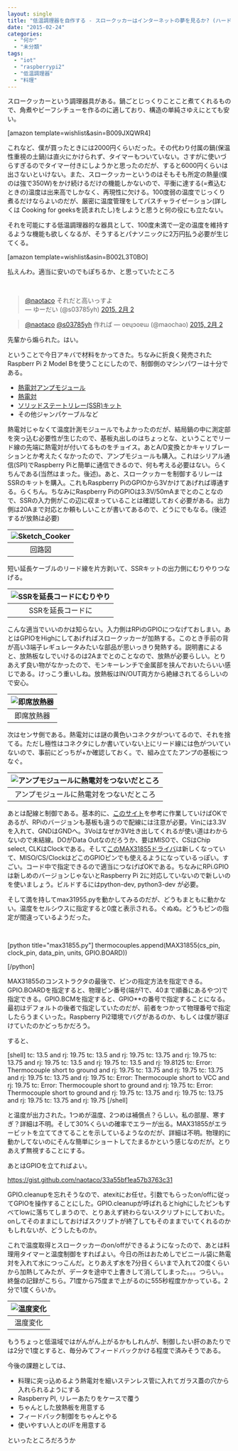 ```yaml
---
layout: single
title: "低温調理器を自作する - スロークッカーはインターネットの夢を見るか? (ハードウェア編)"
date: "2015-02-24"
categories: 
  - "何か"
  - "未分類"
tags: 
  - "iot"
  - "raspberrypi2"
  - "低温調理器"
  - "料理"
---
```


スロークッカーという調理器具がある。鍋ごとじっくりことこと煮てくれるもので、角煮やビーフシチューを作るのに適しており、構造の単純さゆえにとても安い。

\[amazon template=wishlist&asin=B009JXQWR4\]

これなど、僕が買ったときには2000円くらいだった。その代わり付属の鍋(保温性重視の土鍋)は直火にかけられず、タイマーもついていない。さすがに使いづらすぎるのでタイマー付きにしようかと思ったのだが、すると6000円くらいは出さないといけない。また、スロークッカーというのはそもそも所定の熱量(僕のは強で350W)をかけ続けるだけの機能しかないので、平衡に達する(=煮込むときの)温度は出来高でしかなく、再現性に欠ける。100度弱の温度でじっくり煮るだけならよいのだが、厳密に温度管理をしてパスチャライゼーション(詳しくは Cooking for geeksを読まれたし)をしようと思うと何の役にも立たない。

それを可能にする低温調理器的な器具として、100度未満で一定の温度を維持するような機能も欲しくなるが、そうするとパナソニックに2万円払う必要が生じてくる。

\[amazon template=wishlist&asin=B002L3T0BO\]

払えんわ。適当に安いのでもぽちるか、と思っていたところ

 

<blockquote class="twitter-tweet" lang="ja"><a href="https://twitter.com/naotaco">@naotaco</a> それだと高いっすよ<div></div>— ゆーだい (@s03785yh) <a href="https://twitter.com/s03785yh/status/562257513190395905">2015, 2月 2</a></blockquote>
<script src="//platform.twitter.com/widgets.js" async charset="utf-8"></script>

<blockquote class="twitter-tweet" lang="ja"><a href="https://twitter.com/naotaco">@naotaco</a> <a href="https://twitter.com/s03785yh">@s03785yh</a> 作れば — oɐɥɔoɐɯ (@maochao) <a href="https://twitter.com/maochao/status/562259105717293057">2015, 2月 2</a></blockquote>

<script src="//platform.twitter.com/widgets.js" async charset="utf-8"></script>

先輩から煽られた。はい。

ということで今日アキバで材料をかってきた。ちなみに折良く発売されたRaspberr Pi 2 Model Bを使うことにしたので、制御側のマシンパワーは十分である。

- [熱電対アンプモジュール](http://akizukidenshi.com/catalog/g/gM-08218/)
- [熱電対](http://akizukidenshi.com/catalog/g/gP-00306/)
- [ソリッドステートリレー(SSR)キット](http://akizukidenshi.com/catalog/g/gK-00203/)
- その他ジャンパケーブルなど

熱電対じゃなくて温度計測モジュールでもよかったのだが、結局鍋の中に測定部を突っ込む必要性が生じたので、基板丸出しのはちょっとな、ということでリード線の先端に熱電対が付いてるものをチョイス。あとA/D変換とかキャリブレーションとか考えたくなかったので、アンプモジュールも購入。これはシリアル通信(SPI)でRaspberry Piと簡単に通信できるので、何も考える必要はない。らくちんである(当然はまった。後述)。あと、スロークッカーを制御するリレーはSSRのキットを購入。これもRaspberry PiのGPIOから3Vかけてあげれば導通する。らくちん。ちなみにRaspberry PiのGPIOは3.3V/50mAまでとのことなので、SSRの入力側がこの辺に収まっていることは確認しておく必要がある。出力側は20Aまで対応とか頼もしいことが書いてあるので、どうにでもなる。(後述するが放熱は必要)

| ![Sketch_Cooker](https://blog.naotaco.com/assets/images/posts/2015/02/Sketch_Cooker-1024x570.png) |
|:--:|
|  回路図 |

短い延長ケーブルのリード線を片方剥いて、SSRキットの出力側にむりやりつなげる。

| ![SSRを延長コードにむりやり](https://blog.naotaco.com/assets/images/posts/2015/02/DSC03269.jpg) |
|:--:|
|  SSRを延長コードに |

こんな適当でいいのかは知らない。入力側はRPiのGPIOにつなげておしまい。あとはGPIOをHighにしてあげればスロークッカーが加熱する。このとき手前の背が高い3端子レギュレータみたいな部品が思いっきり発熱する。説明書によると、放熱板なしでいけるのは2Aまでとのことなので、放熱が必要らしい。とりあえず良い物がなかったので、モンキーレンチで金属部を挟んでおいたらいい感じである。けっこう重いしね。放熱板はIN/OUT両方から絶縁されてるらしいので安心。

| ![即席放熱器](https://blog.naotaco.com/assets/images/posts/2015/02/DSC03271.jpg) |
|:--:|
|  即席放熱器 |

次はセンサ側である。熱電対には謎の黄色いコネクタがついてるので、それを捨てる。ただし極性はコネクタにしか書いていない上にリード線には色がついていないので、事前にどっちが+か確認しておく。で、組み立てたアンプの基板につなぐ。

| ![アンプモジュールに熱電対をつないだところ](https://blog.naotaco.com/assets/images/posts/2015/02/DSC03268.jpg) |
|:--:|
|  アンプモジュールに熱電対をつないだところ |

あとは配線と制御である。基本的に、[このサイト](http://mst.nagaokaut.ac.jp/honma/?p=22)を参考に作業していけばOKであるが、RPiのバージョンも基板も違うので配線には注意が必要。Vinには3.3Vを入れて、GNDはGNDへ。3Voはなぜか3V吐き出してくれるが使い道はわからないので未結線。DOがData Outなのだろうか、要はMISOで、CSはChip select, CLKはClockである。そして[このMAX31855ドライバ](https://github.com/Tuckie/max31855)は新しくなっていて、MISO/CS/ClockはどこのGPIOピンでも使えるようになっているっぽい。すごい。コード中で指定できるので適当につなげばOKである。ちなみにRPi.GPIOは新しめのバージョンじゃないとRaspberry Pi 2に対応していないので新しいのを使いましょう。ビルドするにはpython-dev, python3-dev が必要。

そして満を持してmax31955.pyを動かしてみるのだが、どうもまともに動かない。温度をセルシウスに指定すると0度と表示される。ぐぬぬ。どうもピンの指定が間違っているようだった。

 

\[python title="max31855.py"\] thermocouples.append(MAX31855(cs\_pin, clock\_pin, data\_pin, units, GPIO.BOARD))

\[/python\]

MAX31855のコンストラクタの最後で、ピンの指定方法を指定できる。GPIO.BOARDを指定すると、物理ピン番号(端が1で、40まで順番にあるやつ)で指定できる。GPIO.BCMを指定すると、GPIO\*\*の番号で指定することになる。最初はデフォルトの後者で指定していたのだが、前者をつかって物理番号で指定したらうまくいった。Raspberry Pi2環境でバグがあるのか、もしくは僕が寝ぼけていたのかどっちかだろう。

すると、

\[shell\] tc: 13.5 and rj: 19.75 tc: 13.5 and rj: 19.75 tc: 13.75 and rj: 19.75 tc: 13.75 and rj: 19.75 tc: 13.5 and rj: 19.75 tc: 13.5 and rj: 19.8125 tc: Error: Thermocouple short to ground and rj: 19.75 tc: 13.75 and rj: 19.75 tc: 13.75 and rj: 19.75 tc: 13.75 and rj: 19.75 tc: Error: Thermocouple short to VCC and rj: 19.75 tc: Error: Thermocouple short to ground and rj: 19.75 tc: Error: Thermocouple short to ground and rj: 19.75 tc: 13.75 and rj: 19.75 tc: 13.75 and rj: 19.75 tc: 13.75 and rj: 19.75 \[/shell\]

と温度が出力された。1つめが温度、2つめは補償点？らしい。私の部屋、寒すぎ？詳細は不明。そして30%くらいの確率でエラーが出る。MAX31855がエラービットを立ててきてることを示しているようなのだが、詳細は不明。物理的に動かしてないのにそんな簡単にショートしてたまるかという感じなのだが。とりあえず無視することにする。

あとはGPIOを立てればよい。

https://gist.github.com/naotaco/33a55bf1ea57b3763c31

GPIO.cleanupを忘れそうなので、atexitにお任せ。引数でもらったon/offに従ってGPIOを操作することにした。GPIO.cleanupが呼ばれるとhighにしたピンもすべてlowに落ちてしまうので、とりあえず終わらないスクリプトにしておいた。onしてそのままにしておけばスクリプトが終了してもそのままでいてくれるのかもしれないが、どうしたものか。

これで温度取得とスロークッカーのon/offができるようになったので、あとは料理用タイマーと温度制御をすればよい。今日の所はおためしでビニール袋に熱電対を入れて水につっこんだ。とりあえず水を7分目くらいまで入れて20度くらいから加熱してみたが、データを途中で上書きして消してしまった。。。つらい。。終盤の記録がこちら。71度から75度まで上がるのに555秒程度かかっている。2分で1度くらいか。

| ![温度変化](https://blog.naotaco.com/assets/images/posts/2015/02/graph_0.png) |
|:--:|
|  温度変化 |

もうちょっと低温域ではがんがん上がるかもしれんが、制御したい肝のあたりでは2分で1度とすると、毎分みてフィードバックかける程度で済みそうである。

今後の課題としては、

- 料理に突っ込めるよう熱電対を細いステンレス管に入れてガラス蓋の穴から入れられるようにする
- Raspberry PI, リレーあたりをケースで覆う
- ちゃんとした放熱板を用意する
- フィードバック制御をちゃんとやる
- 使いやすい人とのI/Fを用意する

といったところだろうか

